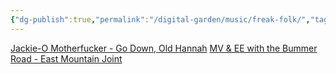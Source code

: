 ```yaml
---
{"dg-publish":true,"permalink":"/digital-garden/music/freak-folk/","tags":["tune-for-mood"],"updated":"2023-12-08T19:16:01.000-07:00"}
---
```


[Jackie-O Motherfucker - Go Down, Old Hannah](https://www.youtube.com/watch?v=w43lG14XjPo)
[MV & EE with the Bummer Road - East Mountain Joint](https://www.youtbe.com/watch?v=r_YH7yIYT0w)

